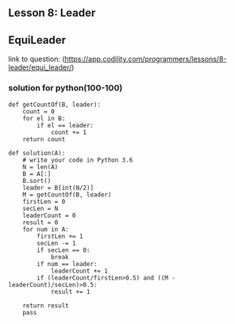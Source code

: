 ## Lesson 8: Leader
## EquiLeader
link to question: (https://app.codility.com/programmers/lessons/8-leader/equi_leader/)
### solution for python(100-100)
```
def getCountOf(B, leader):
    count = 0
    for el in B:
        if el == leader:
            count += 1
    return count
        
def solution(A):
    # write your code in Python 3.6
    N = len(A)
    B = A[:]
    B.sort()
    leader = B[int(N/2)]
    M = getCountOf(B, leader)
    firstLen = 0
    secLen = N
    leaderCount = 0
    result = 0
    for num in A:
        firstLen += 1
        secLen -= 1
        if secLen == 0:
            break
        if num == leader:
            leaderCount += 1
        if (leaderCount/firstLen>0.5) and ((M - leaderCount)/secLen)>0.5:
            result += 1

    return result
    pass
```
